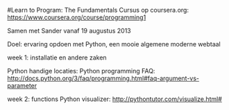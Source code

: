 #Learn to Program: The Fundamentals
Cursus op coursera.org: https://www.coursera.org/course/programming1

Samen met Sander vanaf 19 augustus 2013

Doel: ervaring opdoen met Python, een mooie algemene moderne webtaal

week 1: installatie en andere zaken

Python handige locaties:
Python programming FAQ: http://docs.python.org/3/faq/programming.html#faq-argument-vs-parameter

week 2: functions
Python visualizer: http://pythontutor.com/visualize.html#
